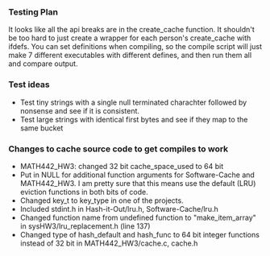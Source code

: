 ### Testing Plan

It looks like all the api breaks are in the create_cache function. It shouldn't be too hard to just create a wrapper for each person's create_cache with ifdefs. You can set definitions when compiling, so the compile script will just make 7 different executables with different defines, and then run them all and compare output.


### Test ideas

* Test tiny strings with a single null terminated charachter followed by nonsense and see if it is consistent.
* Test large strings with identical first bytes and see if they map to the same bucket


### Changes to cache source code to get compiles to work

* MATH442_HW3: changed 32 bit cache_space_used to 64 bit
* Put in NULL for additional function arguments for Software-Cache and MATH442_HW3. I am pretty sure that this means use the default (LRU) eviction functions in both bits of code.
* Changed key_t to key_type in one of the projects.
* Included stdint.h in Hash-it-Out/lru.h, Software-Cache/lru.h
* Changed function name from undefined function to "make_item_array" in sysHW3/lru_replacement.h (line 137)
* Changed type of hash_default and hash_func to 64 bit integer functions instead of 32 bit in MATH442_HW3/cache.c, cache.h
